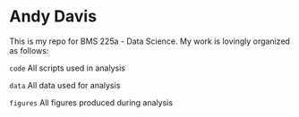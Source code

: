 # Andy Davis

This is my repo for BMS 225a - Data Science. My work is lovingly organized as follows:

`code` All scripts used in analysis

`data` All data used for analysis

`figures` All figures produced during analysis